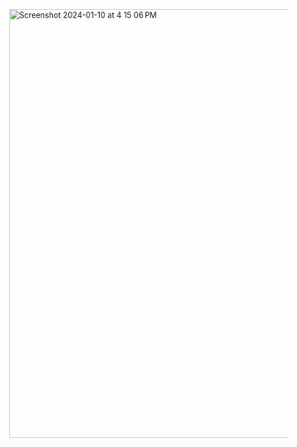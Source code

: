 
<img width="775" alt="Screenshot 2024-01-10 at 4 15 06 PM" src="https://github.com/nataliabdallah/nataliabdallah/assets/143548087/0a2b67b6-a961-42ed-9b20-f4ef1838279b">
